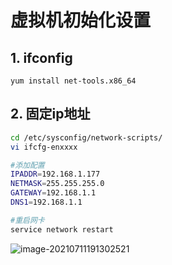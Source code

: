 # 虚拟机初始化设置

## 1. ifconfig

```shell
yum install net-tools.x86_64
```

## 2. 固定ip地址

```sh
cd /etc/sysconfig/network-scripts/
vi ifcfg-enxxxx

#添加配置
IPADDR=192.168.1.177
NETMASK=255.255.255.0
GATEWAY=192.168.1.1
DNS1=192.168.1.1

#重启网卡
service network restart
```

![image-20210711191302521](https://cdn.jsdelivr.net/gh/Eric18018/picBed/img/image-20210711191302521.png)

